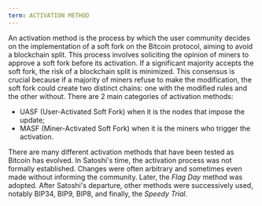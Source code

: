 ```yaml
---
term: ACTIVATION METHOD
---
```


An activation method is the process by which the user community decides on the implementation of a soft fork on the Bitcoin protocol, aiming to avoid a blockchain split. This process involves soliciting the opinion of miners to approve a soft fork before its activation. If a significant majority accepts the soft fork, the risk of a blockchain split is minimized. This consensus is crucial because if a majority of miners refuse to make the modification, the soft fork could create two distinct chains: one with the modified rules and the other without. There are 2 main categories of activation methods:
* UASF (User-Activated Soft Fork) when it is the nodes that impose the update;
* MASF (Miner-Activated Soft Fork) when it is the miners who trigger the activation.

There are many different activation methods that have been tested as Bitcoin has evolved. In Satoshi's time, the activation process was not formally established. Changes were often arbitrary and sometimes even made without informing the community. Later, the *Flag Day* method was adopted. After Satoshi's departure, other methods were successively used, notably BIP34, BIP9, BIP8, and finally, the *Speedy Trial*.